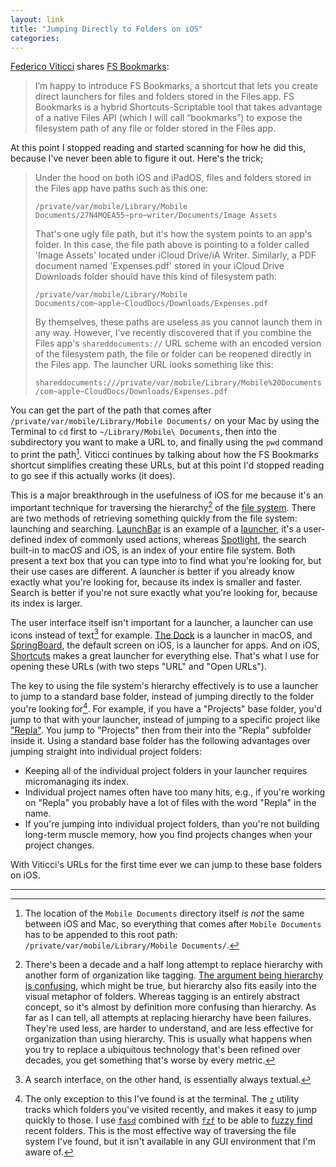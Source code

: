 ```yaml
---
layout: link
title: "Jumping Directly to Folders on iOS"
categories: 
---
```


[Federico Viticci](https://twitter.com/viticci) shares [FS Bookmarks](https://www.macstories.net/ios/fs-bookmarks-a-shortcut-to-reopen-files-and-folders-directly-in-the-files-app/):

> I’m happy to introduce FS Bookmarks, a shortcut that lets you create direct launchers for files and folders stored in the Files app. FS Bookmarks is a hybrid Shortcuts-Scriptable tool that takes advantage of a native Files API (which I will call “bookmarks”) to expose the filesystem path of any file or folder stored in the Files app.

At this point I stopped reading and started scanning for how he did this, because I've never been able to figure it out. Here's the trick;

> Under the hood on both iOS and iPadOS, files and folders stored in the Files app have paths such as this one:
>
> `/private/var/mobile/Library/Mobile Documents/27N4MQEA55~pro~writer/Documents/Image Assets`
>
> That's one ugly file path, but it's how the system points to an app's folder. In this case, the file path above is pointing to a folder called 'Image Assets' located under iCloud Drive/iA Writer. Similarly, a PDF document named 'Expenses.pdf' stored in your iCloud Drive Downloads folder should have this kind of filesystem path:
>
> `/private/var/mobile/Library/Mobile Documents/com~apple~CloudDocs/Downloads/Expenses.pdf`
>
> By themselves, these paths are useless as you cannot launch them in any way. However, I've recently discovered that if you combine the Files app's `shareddocuments://` URL scheme with an encoded version of the filesystem path, the file or folder can be reopened directly in the Files app. The launcher URL looks something like this:
>
> `shareddocuments:///private/var/mobile/Library/Mobile%20Documents/com~apple~CloudDocs/Downloads/Expenses.pdf`

You can get the part of the path that comes after `/private/var/mobile/Library/Mobile Documents/` on your Mac by using the Terminal to `cd` first to `~/Library/Mobile\ Documents`, then into the subdirectory you want to make a URL to, and finally using the `pwd` command to print the path[^concatenatethepaths]. Viticci continues by talking about how the FS Bookmarks shortcut simplifies creating these URLs, but at this point I'd stopped reading to go see if this actually works (it does).

This is a major breakthrough in the usefulness of iOS for me because it's an important technique for traversing the hierarchy[^replacinghierarchy] of the [file system](https://en.wikipedia.org/wiki/File_system). There are two methods of retrieving something quickly from the file system: launching and searching. [LaunchBar](https://duckduckgo.com/?q=launchbar&t=osx&ia=about) is an example of a [launcher](https://en.wikipedia.org/wiki/Category:Application_launchers), it's a user-defined index of commonly used actions, whereas [Spotlight](https://support.apple.com/en-us/HT204014), the search built-in to macOS and iOS, is an index of your entire file system. Both present a text box that you can type into to find what you're looking for, but their use cases are different. A launcher is better if you already know exactly what you're looking for, because its index is smaller and faster. Search is better if you're not sure exactly what you're looking for, because its index is larger.

The user interface itself isn't important for a launcher, a launcher can use icons instead of text[^searchisalwaystext] for example. [The Dock](https://support.apple.com/guide/mac-help/dock-mh35859/mac) is a launcher in macOS, and [SpringBoard](https://en.wikipedia.org/wiki/SpringBoard), the default screen on iOS, is a launcher for apps. And on iOS, [Shortcuts](https://support.apple.com/en-us/HT208309) makes a great launcher for everything else. That's what I use for opening these URLs (with two steps "URL" and "Open URLs").

The key to using the file system's hierarchy effectively is to use a launcher to jump to a standard base folder, instead of jumping directly to the folder you're looking for[^theterminalisanexception]. For example, if you have a "Projects" base folder, you'd jump to that with your launcher, instead of jumping to a specific project like ["Repla"](https://repla.app/). You jump to "Projects" then from their into the "Repla" subfolder inside it. Using a standard base folder has the following advantages over jumping straight into individual project folders:

- Keeping all of the individual project folders in your launcher requires micromanaging its index.
- Individual project names often have too many hits, e.g., if you're working on "Repla" you probably have a lot of files with the word "Repla" in the name.
- If you're jumping into individual project folders, than you're not building long-term muscle memory, how you find projects changes when your project changes.

With Viticci's URLs for the first time ever we can jump to these base folders on iOS.

* * *

[^concatenatethepaths]: The location of the `Mobile Documents` directory itself *is not* the same between iOS and Mac, so everything that comes after `Mobile Documents` has to be appended to this root path: `/private/var/mobile/Library/Mobile Documents/`.

[^replacinghierarchy]: There's been a decade and a half long attempt to replace hierarchy with another form of organization like tagging. [The argument being hierarchy is confusing](https://ia.net/topics/mountain-lions-new-file-system), which might be true, but hierarchy also fits easily into the visual metaphor of folders. Whereas tagging is an entirely abstract concept, so it's almost by definition more confusing than hierarchy. As far as I can tell, all attempts at replacing hierarchy have been failures. They're used less, are harder to understand, and are less effective for organization than using hierarchy. This is usually what happens when you try to replace a ubiquitous technology that's been refined over decades, you get something that's worse by every metric.

[^youcanexcludefoldersfromspotlight]: Spotlight does have some coarse [configuration options](https://support.apple.com/guide/mac-help/change-spotlight-preferences-mchlp2811/mac).

[^searchisalwaystext]: A search interface, on the other hand, is essentially always textual.

[^theterminalisanexception]: The only exception to this I've found is at the terminal. The [`z`](https://github.com/rupa/z/) utility tracks which folders you've visited recently, and makes it easy to jump quickly to those. I use [`fasd`](https://github.com/clvv/fasd) combined with [`fzf`](https://github.com/junegunn/fzf) to be able to [fuzzy find](https://en.wikipedia.org/wiki/Approximate_string_matching) recent folders. This is the most effective way of traversing the file system I've found, but it isn't available in any GUI environment that I'm aware of.

